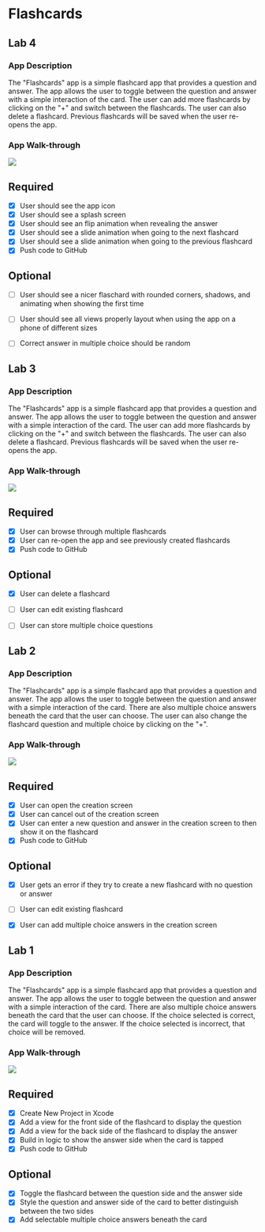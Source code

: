 # Flashcards

## Lab 4

### App Description
The "Flashcards" app is a simple flashcard app that provides a question and answer. The app allows the user to toggle between the question and answer with a simple interaction of the card. The user can add more flashcards by clicking on the "+" and switch between the flashcards. The user can also delete a flashcard. Previous flashcards will be saved when the user re-opens the app. 

### App Walk-through
![](https://i.imgur.com/ctaM3Rj.gif)

## Required
- [x] User should see the app icon 
- [x] User should see a splash screen
- [x] User should see an flip animation when revealing the answer
- [x] User should see a slide animation when going to the next flashcard
- [x] User should see a slide animation when going to the previous flashcard
- [x] Push code to GitHub
## Optional
- [ ] User should see a nicer flaschard with rounded corners, shadows, and animating when showing the first time
- [ ] User should see all views properly layout when using the app on a phone of different sizes
- [ ] Correct answer in multiple choice should be random


## Lab 3

### App Description
The "Flashcards" app is a simple flashcard app that provides a question and answer. The app allows the user to toggle between the question and answer with a simple interaction of the card. The user can add more flashcards by clicking on the "+" and switch between the flashcards. The user can also delete a flashcard. Previous flashcards will be saved when the user re-opens the app.

### App Walk-through
![](https://i.imgur.com/ovWBuiv.gif)

## Required
- [x] User can browse through multiple flashcards
- [x] User can re-open the app and see previously created flashcards
- [x] Push code to GitHub
## Optional
- [x] User can delete a flashcard
- [ ] User can edit existing flashcard
- [ ] User can store multiple choice questions


## Lab 2

### App Description
The "Flashcards" app is a simple flashcard app that provides a question and answer. The app allows the user to toggle between the question and answer with a simple interaction of the card. There are also multiple choice answers beneath the card that the user can choose. The user can also change the flashcard question and multiple choice by clicking on the "+". 

### App Walk-through
![](https://i.imgur.com/LaJzwD6.gif)

## Required
- [x] User can open the creation screen
- [x] User can cancel out of the creation screen
- [x] User can enter a new question and answer in the creation screen to then show it on the flashcard
- [x] Push code to GitHub
## Optional
- [x] User gets an error if they try to create a new flashcard with no question or answer
- [ ] User can edit existing flashcard
- [x] User can add multiple choice answers in the creation screen


## Lab 1

### App Description
The "Flashcards" app is a simple flashcard app that provides a question and answer. The app allows the user to toggle between the question and answer with a simple interaction of the card. There are also multiple choice answers beneath the card that the user can choose. If the choice selected is correct, the card will toggle to the answer. If the choice selected is incorrect, that choice will be removed.

### App Walk-through
![](https://i.imgur.com/LaJzwD6.gif)

## Required
- [x] Create New Project in Xcode
- [x] Add a view for the front side of the flashcard to display the question
- [x] Add a view for the back side of the flashcard to display the answer
- [x] Build in logic to show the answer side when the card is tapped
- [x] Push code to GitHub
## Optional
- [x] Toggle the flashcard between the question side and the answer side
- [x] Style the question and answer side of the card to better distinguish between the two sides
- [x] Add selectable multiple choice answers beneath the card
